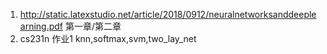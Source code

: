 1. http://static.latexstudio.net/article/2018/0912/neuralnetworksanddeeplearning.pdf
第一章/第二章  
2. cs231n 作业1   knn,softmax,svm,two_lay_net

